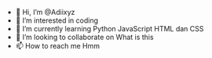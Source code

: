 - 👋 Hi, I’m @Adiixyz
- 👀 I’m interested in coding
- 🌱 I’m currently learning Python JavaScript HTML dan CSS
- 💞️ I’m looking to collaborate on What is this
- 📫 How to reach me Hmm

<!---
Adiixyz/Adiixyz is a ✨ special ✨ repository because its `README.md` (this file) appears on your GitHub profile.
You can click the Preview link to take a look at your changes.
--->
